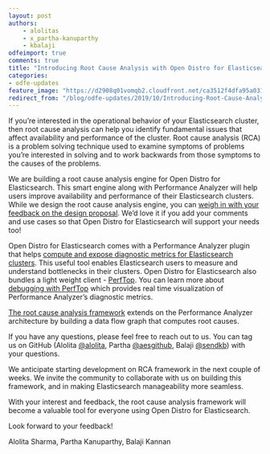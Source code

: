```yaml
---
layout: post
authors: 
    - alolitas
    - x_partha-kanuparthy
    - kbalaji
odfeimport: true
comments: true
title: "Introducing Root Cause Analysis with Open Distro for Elasticsearch"
categories:
- odfe-updates
feature_image: "https://d2908q01vomqb2.cloudfront.net/ca3512f4dfa95a03169c5a670a4c91a19b3077b4/2019/03/26/open_disto-elasticsearch-logo-800x400.jpg"
redirect_from: "/blog/odfe-updates/2019/10/Introducing-Root-Cause-Analysis-with-Open-Distro-for-Elasticsearch/"
---
```

If you’re interested in the operational behavior of your Elasticsearch cluster, then root cause analysis can help you identify fundamental issues that affect availability and performance of the cluster. Root cause analysis (RCA) is a problem solving technique used to examine symptoms of problems you’re interested in solving and to work backwards from those symptoms to the causes of the problems.

We are building a root cause analysis engine for Open Distro for Elasticsearch. This smart engine along with Performance Analyzer will help users improve availability and performance of their Elasticsearch clusters. While we design the root cause analysis engine, you can [weigh in with your feedback on the design proposal](https://github.com/opendistro-for-elasticsearch/performance-analyzer/blob/master/rca/rfc-rca.pdf). We’d love it if you add your comments and use cases so that Open Distro for Elasticsearch will support your needs too!

Open Distro for Elasticsearch comes with a Performance Analyzer plugin that helps [compute and expose diagnostic metrics for Elasticsearch clusters](https://aws.amazon.com/blogs/opensource/open-distro-for-elasticsearchs-performance-analyzer-kibana/). This useful tool enables Elasticsearch users to measure and understand bottlenecks in their clusters. Open Distro for Elasticsearch also bundles a light weight client - [PerfTop](https://github.com/opendistro-for-elasticsearch/perftop). You can learn more about [debugging with PerfTop](https://aws.amazon.com/blogs/opensource/analyze-your-open-distro-for-elasticsearch-cluster-using-performance-analyzer-and-perftop/) which provides real time visualization of Performance Analyzer’s diagnostic metrics.

[The root cause analysis framework](https://github.com/opendistro-for-elasticsearch/performance-analyzer/blob/master/rca/rfc-rca.pdf) extends on the Performance Analyzer architecture by building a data flow graph that computes root causes.

If you have any questions, please feel free to reach out to us. You can tag us on GitHub (Alolita [@alolita](https://github.com/alolita), Partha [@aesgithub](https://github.com/aesgithub), Balaji [@sendkb](https://github.com/sendkb)) with your questions.

We anticipate starting development on RCA framework in the next couple of weeks. We invite the community to collaborate with us on building this framework, and in making Elasticsearch manageability more seamless.

With your interest and feedback, the root cause analysis framework will become a valuable tool for everyone using Open Distro for Elasticsearch.

Look forward to your feedback!

Alolita Sharma, Partha Kanuparthy, Balaji Kannan
